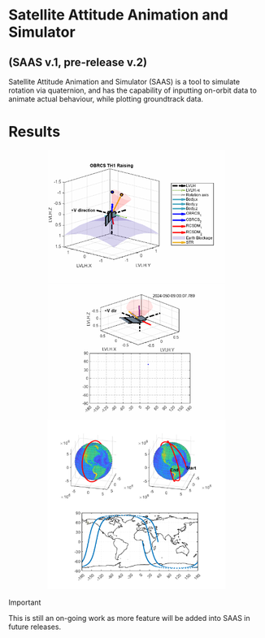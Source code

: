 # Satellite Attitude Animation and Simulator
## (SAAS v.1, pre-release v.2)
Satellite Attitude Animation and Simulator (SAAS) is a tool to simulate rotation via quaternion, 
and has the capability of inputting on-orbit data to animate actual behaviour, 
while plotting groundtrack data.

# Results
<p align="center">
  <img src="figure/OBRCS1_raise.gif" width="350">
  <img src="figure/propagate.gif" width="350">
  <img src="figure/simulate.png" width="350">
</p>


> [!IMPORTANT]  
> This is still an on-going work as more feature will be added into SAAS in future releases. 


